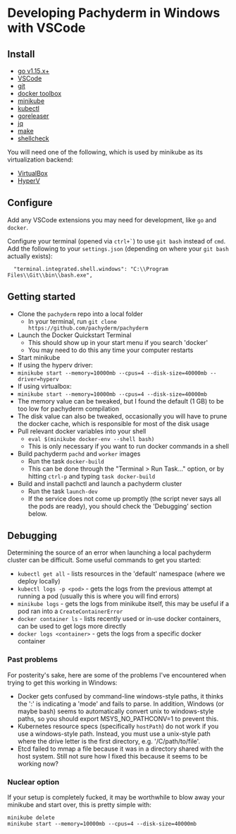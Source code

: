 # Developing Pachyderm in Windows with VSCode

## Install

* [go v1.15.x+](https://golang.org/dl/)
* [VSCode](https://code.visualstudio.com/download)
* [git](https://git-scm.com/download/win)
* [docker toolbox](https://github.com/docker/toolbox/releases)
* [minikube](https://kubernetes.io/docs/tasks/tools/install-minikube/#install-minikube-using-an-installer-executable)
* [kubectl](https://kubernetes.io/docs/tasks/tools/install-kubectl/)
* [goreleaser](https://github.com/goreleaser/goreleaser/releases)
* [jq](https://stedolan.github.io/jq/download/)
* [make](http://gnuwin32.sourceforge.net/packages/make.htm)
* [shellcheck](https://github.com/koalaman/shellcheck#user-content-installing)

You will need one of the following, which is used by minikube as its virtualization backend:
* [VirtualBox](https://www.virtualbox.org/wiki/Downloads)
* [HyperV](https://docs.microsoft.com/en-us/virtualization/hyper-v-on-windows/quick-start/enable-hyper-v)

## Configure

Add any VSCode extensions you may need for development, like `go` and `docker`.

Configure your terminal (opened via `` ctrl+` ``) to use `git bash` instead of `cmd`.  Add the following to your `settings.json` (depending on where your `git bash` actually exists):
```
  "terminal.integrated.shell.windows": "C:\\Program Files\\Git\\bin\\bash.exe",
```

## Getting started

* Clone the `pachyderm` repo into a local folder
  * In your terminal, run `git clone https://github.com/pachyderm/pachyderm`
* Launch the Docker Quickstart Terminal
  * This should show up in your start menu if you search 'docker'
  * You may need to do this any time your computer restarts
* Start minikube 
 * If using the hyperv driver:
  * `minikube start --memory=10000mb --cpus=4 --disk-size=40000mb --driver=hyperv`
 * If using virtualbox:
  * `minikube start --memory=10000mb --cpus=4 --disk-size=40000mb`
 * The memory value can be tweaked, but I found the default (1 GB) to be too low for pachyderm compilation
 * The disk value can also be tweaked, occasionally you will have to prune the docker cache, which is responsible for most of the disk usage
* Pull relevant docker variables into your shell
  * `eval $(minikube docker-env --shell bash)`
  * This is only necessary if you want to run docker commands in a shell
* Build pachyderm `pachd` and `worker` images
  * Run the task `docker-build`
  * This can be done through the "Terminal > Run Task..." option, or by hitting `ctrl-p` and typing `task docker-build`
* Build and install pachctl and launch a pachyderm cluster
  * Run the task `launch-dev`
  * If the service does not come up promptly (the script never says all the pods are ready), you should check the 'Debugging' section below.

## Debugging

Determining the source of an error when launching a local pachyderm cluster can be difficult.  Some useful commands to get you started:

* `kubectl get all` - lists resources in the 'default' namespace (where we deploy locally)
* `kubectl logs -p <pod>` - gets the logs from the previous attempt at running a pod (usually this is where you will find errors)
* `minikube logs` - gets the logs from minikube itself, this may be useful if a pod ran into a `CreateContainerError`
* `docker container ls` - lists recently used or in-use docker containers, can be used to get logs more directly
* `docker logs <container>` - gets the logs from a specific docker container

### Past problems

For posterity's sake, here are some of the problems I've encountered when trying to get this working in Windows:

* Docker gets confused by command-line windows-style paths, it thinks the ':' is indicating a 'mode' and fails to parse.  In addition, Windows (or maybe bash) seems to automatically convert unix to windows-style paths, so you should export MSYS_NO_PATHCONV=1 to prevent this.
* Kubernetes resource specs (specifically `hostPath`) do not work if you use a windows-style path.  Instead, you must use a unix-style path where the drive letter is the first directory, e.g. '/C/path/to/file'.
* Etcd failed to mmap a file because it was in a directory shared with the host system.  Still not sure how I fixed this because it seems to be working now?

### Nuclear option

If your setup is completely fucked, it may be worthwhile to blow away your minikube and start over, this is pretty simple with:

```
minikube delete
minikube start --memory=10000mb --cpus=4 --disk-size=40000mb
```
